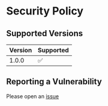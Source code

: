 # Security Policy

## Supported Versions


| Version | Supported          |
| ------- | ------------------ |
| 1.0.0   | :white_check_mark: |

## Reporting a Vulnerability

Please open an [issue](https://github.com/hieutbui/base-checkin-client-documentation/issues)
